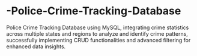 # -Police-Crime-Tracking-Database
Police Crime Tracking Database using MySQL, integrating crime statistics across multiple states and regions to analyze and identify crime patterns, successfully implementing CRUD functionalities and advanced filtering for enhanced data insights.
